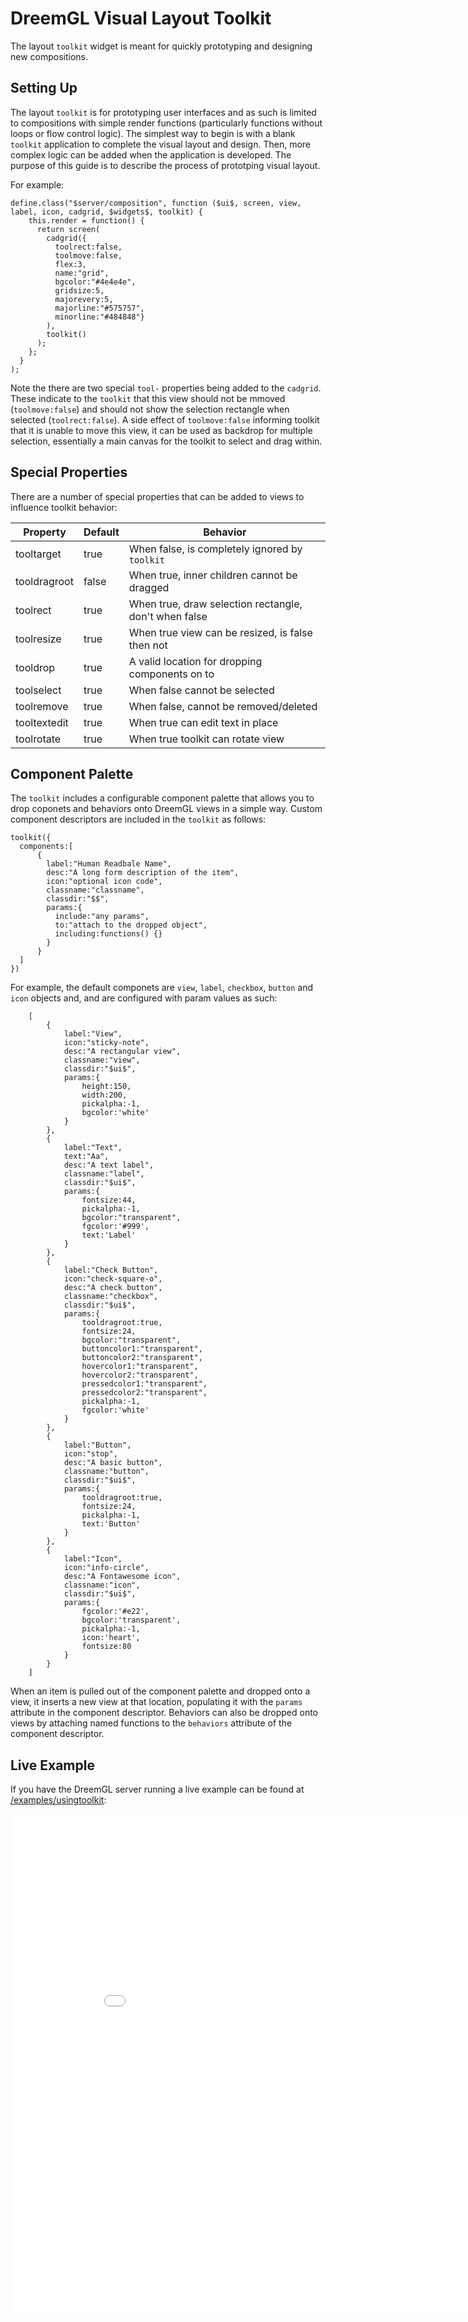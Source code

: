 # DreemGL Visual Layout Toolkit

The layout `toolkit` widget is meant for quickly prototyping and designing new compositions.  

## Setting Up

The layout `toolkit` is for prototyping user interfaces and as such is limited to compositions with simple render functions (particularly functions without loops
or flow control logic).  The simplest way to begin is with a blank `toolkit` application to complete the visual layout and design. Then, more complex logic can be added when the application is developed. The purpose of this guide is to describe the process of prototping visual layout.

For example:

    define.class("$server/composition", function ($ui$, screen, view, label, icon, cadgrid, $widgets$, toolkit) {
        this.render = function() {
          return screen(
            cadgrid({
              toolrect:false,
              toolmove:false,
              flex:3,
              name:"grid",
              bgcolor:"#4e4e4e",
              gridsize:5,
              majorevery:5,
              majorline:"#575757",
              minorline:"#484848"}
            ),
            toolkit()
          );
        };
      }
    );

Note the there are two special `tool-` properties being added to the `cadgrid`.  These indicate to the `toolkit` that
this view should not be mmoved (`toolmove:false`) and should not show the selection rectangle when 
selected (`toolrect:false`).  A side effect of `toolmove:false` informing toolkit that it is unable to move this view, 
it can be used as backdrop for multiple selection, essentially a main canvas for the toolkit to select and drag within.

## Special Properties

There are a number of special properties that can be added to views to influence toolkit behavior:

| Property | Default | Behavior |
|----------|---------|----------|
| tooltarget | true | When false, is completely ignored by `toolkit` |
| tooldragroot | false | When true, inner children cannot be dragged |
| toolrect | true | When true, draw selection rectangle, don't when false |
| toolresize | true | When true view can be resized, is false then not |
| tooldrop | true | A valid location for dropping components on to |
| toolselect | true | When false cannot be selected |
| toolremove | true | When false, cannot be removed/deleted |
| tooltextedit | true | When true can edit text in place |
| toolrotate | true | When true toolkit can rotate view |

## Component Palette

The `toolkit` includes a configurable component palette that allows you to drop coponets and behaviors onto DreemGL 
views in a simple way.  Custom component descriptors are included in the `toolkit` as follows:

    toolkit({
      components:[
          {
            label:"Human Readbale Name",
            desc:"A long form description of the item",
            icon:"optional icon code",
            classname:"classname",
            classdir:"$$",
            params:{
              include:"any params",
              to:"attach to the dropped object",
              including:functions() {}            
            }
          }  
      ]
    })

For example, the default componets are `view`, `label`, `checkbox`, `button` and `icon` objects and, and are configured 
with param values as such:

		[
			{
				label:"View",
				icon:"sticky-note",
				desc:"A rectangular view",
				classname:"view",
				classdir:"$ui$",
				params:{
					height:150,
					width:200,
					pickalpha:-1,
					bgcolor:'white'
				}
			},
			{
				label:"Text",
				text:"Aa",
				desc:"A text label",
				classname:"label",
				classdir:"$ui$",
				params:{
					fontsize:44,
					pickalpha:-1,
					bgcolor:"transparent",
					fgcolor:'#999',
					text:'Label'
				}
			},
			{
				label:"Check Button",
				icon:"check-square-o",
				desc:"A check button",
				classname:"checkbox",
				classdir:"$ui$",
				params:{
					tooldragroot:true,
					fontsize:24,
					bgcolor:"transparent",
					buttoncolor1:"transparent",
					buttoncolor2:"transparent",
					hovercolor1:"transparent",
					hovercolor2:"transparent",
					pressedcolor1:"transparent",
					pressedcolor2:"transparent",
					pickalpha:-1,
					fgcolor:'white'
				}
			},
			{
				label:"Button",
				icon:"stop",
				desc:"A basic button",
				classname:"button",
				classdir:"$ui$",
				params:{
					tooldragroot:true,
					fontsize:24,
					pickalpha:-1,
					text:'Button'
				}
			},
			{
				label:"Icon",
				icon:"info-circle",
				desc:"A Fontawesome icon",
				classname:"icon",
				classdir:"$ui$",
				params:{
					fgcolor:'#e22',
					bgcolor:'transparent',
					pickalpha:-1,
					icon:'heart',
					fontsize:80
				}
			}
		]

When an item is pulled out of the component palette and dropped onto a view, it inserts a new view at that location,
 populating it with the `params` attribute in the component descriptor.  Behaviors can also be dropped onto views
 by attaching named functions to the `behaviors` attribute of the component descriptor.

## Live Example

If you have the DreemGL server running a live example can be found at [/examples/usingtoolkit](/examples/usingtoolkit):

<iframe style="border:0;width:900px; height:800px" src="/examples/usingtoolkit"></iframe>



